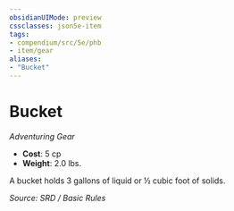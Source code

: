 ```yaml
---
obsidianUIMode: preview
cssclasses: json5e-item
tags:
- compendium/src/5e/phb
- item/gear
aliases: 
- "Bucket"
---
```

# Bucket
*Adventuring Gear*  

- **Cost**: 5 cp
- **Weight**: 2.0 lbs.

A bucket holds 3 gallons of liquid or ½ cubic foot of solids.

*Source: SRD / Basic Rules*